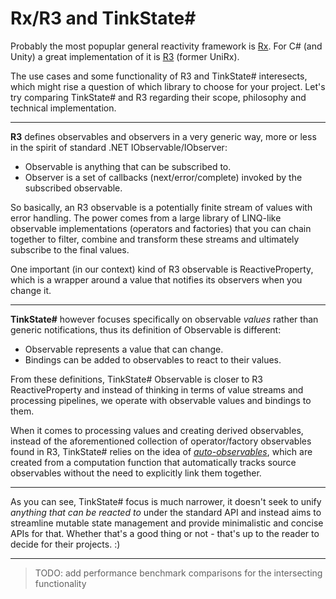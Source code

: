 # Rx/R3 and TinkState#

Probably the most popuplar general reactivity framework is [Rx](https://reactivex.io/). For C# (and Unity) a great implementation of it is [R3](https://github.com/Cysharp/R3/) (former UniRx).

The use cases and some functionality of R3 and TinkState# interesects, which might rise a question of which library to choose for your project. Let's try comparing TinkState# and R3 regarding their scope, philosophy and technical implementation.

---

**R3** defines observables and observers in a very generic way, more or less in the spirit of standard .NET IObservable/IObserver:
 - Observable is anything that can be subscribed to.
 - Observer is a set of callbacks (next/error/complete) invoked by the subscribed observable.

So basically, an R3 observable is a potentially finite stream of values with error handling. The power comes from a large library of LINQ-like observable implementations (operators and factories) that you can chain together to filter, combine and transform these streams and ultimately subscribe to the final values.

One important (in our context) kind of R3 observable is ReactiveProperty, which is a wrapper around a value
that notifies its observers when you change it.

---

**TinkState#** however focuses specifically on observable *values* rather than generic notifications, thus its definition of Observable is different:

 - Observable represents a value that can change.
 - Bindings can be added to observables to react to their values.

From these definitions, TinkState# Observable is closer to R3 ReactiveProperty and instead of thinking in terms of value streams and processing pipelines, we operate with observable values and bindings to them.

When it comes to processing values and creating derived observables, instead of the aforementioned collection of operator/factory observables found in R3, TinkState# relies on the idea of [*auto-observables*](auto.md), which are created from a computation function that automatically tracks source observables without the need to explicitly link them together.

---

As you can see, TinkState# focus is much narrower, it doesn't seek to unify *anything that can be reacted to* under the standard API and instead aims to streamline mutable state management and provide minimalistic and concise APIs for that. Whether that's a good thing or not - that's up to the reader to decide for their projects. :)

---

> TODO: add performance benchmark comparisons for the intersecting functionality
